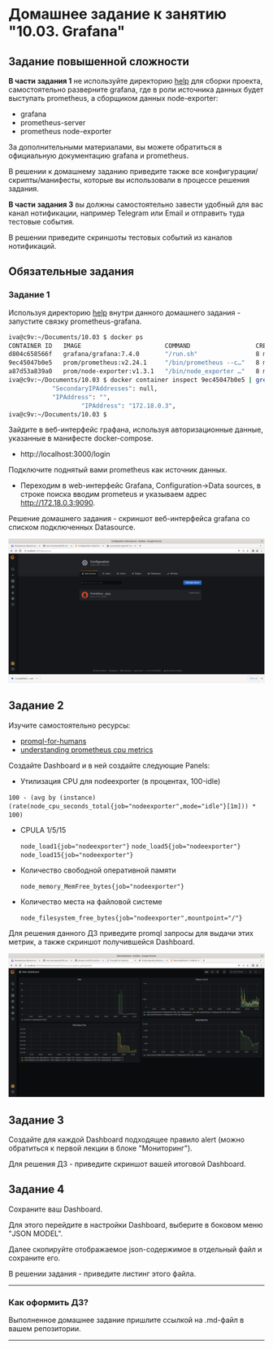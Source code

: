 # Домашнее задание к занятию "10.03. Grafana"

## Задание повышенной сложности

**В части задания 1** не используйте директорию [help](./help) для сборки проекта, самостоятельно разверните grafana, где в 
роли источника данных будет выступать prometheus, а сборщиком данных node-exporter:
- grafana
- prometheus-server
- prometheus node-exporter

За дополнительными материалами, вы можете обратиться в официальную документацию grafana и prometheus.

В решении к домашнему заданию приведите также все конфигурации/скрипты/манифесты, которые вы 
использовали в процессе решения задания.

**В части задания 3** вы должны самостоятельно завести удобный для вас канал нотификации, например Telegram или Email
и отправить туда тестовые события.

В решении приведите скриншоты тестовых событий из каналов нотификаций.

## Обязательные задания

### Задание 1
Используя директорию [help](./help) внутри данного домашнего задания - запустите связку prometheus-grafana.

```bash
iva@c9v:~/Documents/10.03 $ docker ps
CONTAINER ID   IMAGE                       COMMAND                  CREATED         STATUS         PORTS                                       NAMES
d804c658566f   grafana/grafana:7.4.0       "/run.sh"                8 minutes ago   Up 8 minutes   0.0.0.0:3000->3000/tcp, :::3000->3000/tcp   grafana
9ec45047b0e5   prom/prometheus:v2.24.1     "/bin/prometheus --c…"   8 minutes ago   Up 8 minutes   9090/tcp                                    prometheus
a87d53a839a0   prom/node-exporter:v1.3.1   "/bin/node_exporter …"   8 minutes ago   Up 8 minutes   9100/tcp                                    nodeexporter
iva@c9v:~/Documents/10.03 $ docker container inspect 9ec45047b0e5 | grep IPAddress
            "SecondaryIPAddresses": null,
            "IPAddress": "",
                    "IPAddress": "172.18.0.3",
iva@c9v:~/Documents/10.03 $ 
```

Зайдите в веб-интерфейс графана, используя авторизационные данные, указанные в манифесте docker-compose.

- http://localhost:3000/login

Подключите поднятый вами prometheus как источник данных.

- Переходим в web-интерфейс Grafana, Configuration->Data sources, в строке поиска вводим prometeus и указываем адрес http://172.18.0.3:9090.

Решение домашнего задания - скриншот веб-интерфейса grafana со списком подключенных Datasource.

![Интерфейс grafana](./src/grafana1.png)

## Задание 2
Изучите самостоятельно ресурсы:
- [promql-for-humans](https://timber.io/blog/promql-for-humans/#cpu-usage-by-instance)
- [understanding prometheus cpu metrics](https://www.robustperception.io/understanding-machine-cpu-usage)

Создайте Dashboard и в ней создайте следующие Panels:
- Утилизация CPU для nodeexporter (в процентах, 100-idle)

`100 - (avg by (instance) (rate(node_cpu_seconds_total{job="nodeexporter",mode="idle"}[1m])) * 100)`

- CPULA 1/5/15

    `node_load1{job="nodeexporter"}`
    `node_load5{job="nodeexporter"}`
    `node_load15{job="nodeexporter"}`

- Количество свободной оперативной памяти

    `node_memory_MemFree_bytes{job="nodeexporter"}`

- Количество места на файловой системе

    `node_filesystem_free_bytes{job="nodeexporter",mountpoint="/"}`


Для решения данного ДЗ приведите promql запросы для выдачи этих метрик, а также скриншот получившейся Dashboard.

![Dashboard](./src/dashboard2.png)

## Задание 3
Создайте для каждой Dashboard подходящее правило alert (можно обратиться к первой лекции в блоке "Мониторинг").

Для решения ДЗ - приведите скриншот вашей итоговой Dashboard.

## Задание 4
Сохраните ваш Dashboard.

Для этого перейдите в настройки Dashboard, выберите в боковом меню "JSON MODEL".

Далее скопируйте отображаемое json-содержимое в отдельный файл и сохраните его.

В решении задания - приведите листинг этого файла.

---

### Как оформить ДЗ?

Выполненное домашнее задание пришлите ссылкой на .md-файл в вашем репозитории.

---
